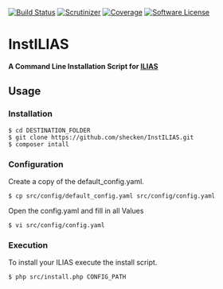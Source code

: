 [![Build Status](https://travis-ci.org/shecken/InstILIAS.svg?branch=trunk)](https://travis-ci.org/shecken/InstILIAS)
[![Scrutinizer](https://scrutinizer-ci.com/g/shecken/InstILIAS/badges/quality-score.png?b=trunk)](https://scrutinizer-ci.com/g/shecken/InstILIAS)
[![Coverage](https://scrutinizer-ci.com/g/shecken/InstILIAS/badges/coverage.png?b=trunk)](https://scrutinizer-ci.com/g/shecken/InstILIAS)
[![Software License](https://img.shields.io/aur/license/yaourt.svg?style=round-square)](LICENSE.md)

# InstILIAS
**A Command Line Installation Script for [ILIAS](https://github.com/ILIAS-eLearning/ILIAS)**

## Usage
### Installation
```
$ cd DESTINATION_FOLDER
$ git clone https://github.com/shecken/InstILIAS.git
$ composer intall
```

### Configuration
Create a copy of the default_config.yaml.
```
$ cp src/config/default_config.yaml src/config/config.yaml
```
Open the config.yaml and fill in all Values
```
$ vi src/config/config.yaml
```

### Execution
To install your ILIAS execute the install script.
```
$ php src/install.php CONFIG_PATH
```